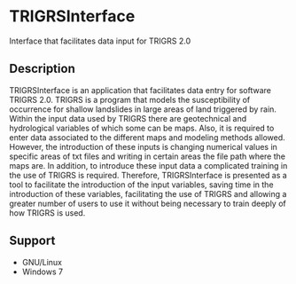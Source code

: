 # TRIGRSInterface

Interface that facilitates data input for TRIGRS 2.0

## Description
TRIGRSInterface is an application that facilitates data entry for software TRIGRS 2.0. TRIGRS is a program that models the susceptibility of occurrence for shallow landslides in large areas of land triggered by rain. Within the input data used by TRIGRS there are geotechnical and hydrological variables of which some can be maps. Also, it is required to enter data associated to the different maps and modeling methods allowed. However, the introduction of these inputs is changing numerical values in specific areas of txt files and writing in certain areas the file path where the maps are. In addition, to introduce these input data a  complicated training in the use of TRIGRS is required. Therefore, TRIGRSInterface is presented as a tool to facilitate the introduction of the input variables, saving time in the introduction of these variables, facilitating the use of TRIGRS and allowing a greater number of users to use it without being necessary to train deeply of how TRIGRS is used.

## Support
- GNU/Linux
- Windows 7

